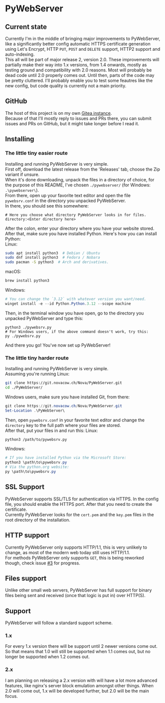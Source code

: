 # PyWebServer

## Current state
Currently I'm in the middle of bringing major improvements to PyWebServer, like a significantly better config
automatic HTTPS certificate generation using Let's Encrypt, HTTP `PUT`, `POST` and `DELETE` support,
HTTP2 support and auto-indexing.  
This all will be part of major release 2, version 2.0. These improvements will partially make their way into 1.x
versions, from 1.4 onwards, mostly as testing ground and compatibility with 2.0 reasons. Most will probably be dead code
until 2.0 properly comes out. Until then, parts of the code may be pretty cluttered. I'll probably enable you to test some feautres
like the new config, but code quality is currently not a main priority.

## GitHub
The host of this project is on my own [Gitea instance](https://git.novacow.ch/Nova/PyWebServer/).  
Because of that I'll mostly reply to issues and PRs there, you can submit issues and PRs on GitHub, but it might take longer before I read it.

## Installing
### The little tiny easier route
Installing and running PyWebServer is very simple.  
First off, download the latest release from the 'Releases' tab, choose the Zip variant if unsure.  
When it's done downloading, unpack the files in a directory of choice, for the purpose of this README, 
I've chosen `./pywebserver/` (for Windows: `.\pywebserver\`).  
From there, open up your favorite text editor and open the file `pywebsrv.conf` in the directory you unpacked PyWebServer.  
In there, you should see this somewhere:
```
# Here you choose what directory PyWebServer looks in for files.
directory:<Enter directory here>
```
After the colon, enter your directory where you have your website stored.  
After that, make sure you have installed Python. Here's how you can install Python:  
Linux:
```bash
sudo apt install python3  # Debian / Ubuntu
sudo dnf install python3  # Fedora / Nobara
sudo pacman -S python3  # Arch and derivatives.
```
macOS:
```bash
brew install python3
```
Windows:
```powershell
# You can change the `3.12` with whatever version you want/need.
winget install -e --id Python.Python.3.12 --scope machine
```
Then, in the terminal window you have open, go to the directory you unpacked PyWebServer and type this:
```
python3 ./pywebsrv.py
# For Windows users, if the above command doesn't work, try this:
py ./pywebsrv.py
```
And there you go! You've now set up PyWebServer!

### The little tiny harder route
Installing and running PyWebServer is very simple.  
Assuming you're running Linux:
```bash
git clone https://git.novacow.ch/Nova/PyWebServer.git
cd ./PyWebServer/
```
Windows users, make sure you have installed Git, from there:
```powershell
git clone https://git.novacow.ch/Nova/PyWebServer.git
Set-Location .\PyWebServer\
```
Then, open `pywebsrv.conf` in your favorite text editor and change the `directory` key to the full path where your files are stored.  
After that, put your files in and run this:
Linux:
```bash
python3 /path/to/pywebsrv.py
```
Windows:
```powershell
# If you have installed Python via the Microsoft Store:
python3 \path\to\pywebsrv.py
# Via the python.org website:
py \path\to\pywebsrv.py
```

## SSL Support
PyWebServer supports SSL/TLS for authentication via HTTPS. In the config file, you should enable the HTTPS port. After that you need to create the certificate.  
Currently PyWebServer looks for the `cert.pem` and the `key.pem` files in the root directory of the installation.  

## HTTP support
Currently PyWebServer only supports HTTP/1.1, this is very unlikely to change, as most of the modern web today still uses HTTP/1.1.  
For methods PyWebServer only supports `GET`, this is being reworked though, check issue [#3](https://git.novacow.ch/Nova/PyWebServer/issues/3) for progress.

## Files support
Unlike other small web servers, PyWebServer has full support for binary files being sent and received (once that logic is put in) over HTTP(S).

## Support
PyWebServer will follow a standard support scheme.
### 1.x
For every 1.x version there will be support until 2 newer versions come out.
So that means that 1.0 will still be supported when 1.1 comes out, but no longer be supported when 1.2 comes out.
### 2.x
I am planning on releasing a 2.x version with will have a lot more advanced features, like nginx's server block emulation amongst other things.
When 2.0 will come out, 1.x will be developed further, but 2.0 will be the main focus.
